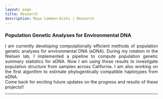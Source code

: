 ```yaml
---
layout: page
title: Research
description: Maya Lemmon-Kishi | Research 
---
```


### Population Genetic Analyses for Environmental DNA

<div style="text-align: justify">I am currently developing computationally efficient methods of population genetic analyses for environmental DNA (eDNA). During my rotation in the Nielsen lab, I implemented a pipeline to compute population genetic summary statistics for eDNA. Now I am using those results to investigate population structure from samples across California. I am also working on the first algorithm to estimate phylogentically compatible haplotypes from eDNA.</div>

<div style="text-align: justify">Come back for exciting future updates on the progress and results of these projects!!</div>

---


<!-- <div class="navbar">
  <div class="navbar-inner">
      <ul class="nav">
          <li><a href="https://github.com/lemmonquiche">GitHub</a></li>
          <li><a href="https://twitter.com/lemmonquiche">Twitter (@lemmonquiche)</a></li>
      </ul>
  </div>
</div> -->
